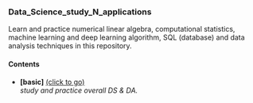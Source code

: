 ### Data_Science_study_N_applications

Learn and practice numerical linear algebra, computational statistics, machine learning and deep learning algorithm, SQL (database) and data analysis techniques in this repository.

#### __Contents__

- __[basic]__  [(click to go)](https://github.com/sangmanjung/Data_Science_study_with_Python/tree/main/basic)  
  _study and practice overall DS & DA._


